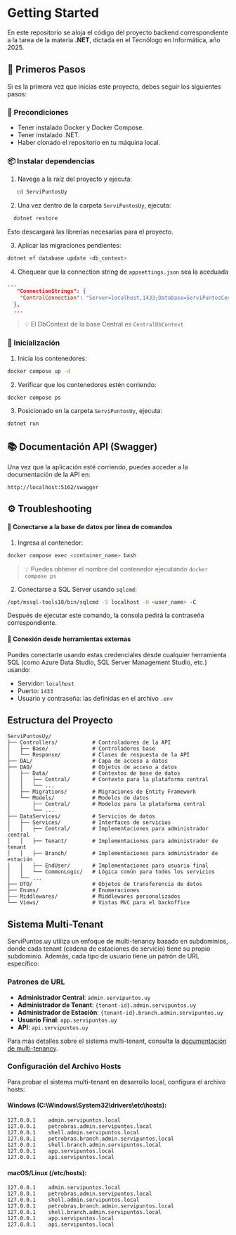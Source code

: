 # Getting Started

En este repositorio se aloja el código del proyecto backend correspondiente a la tarea de la materia **.NET**, dictada en el Tecnólogo en Informática, año 2025.

## 👣 Primeros Pasos

Si es la primera vez que inicias este proyecto, debes seguir los siguientes pasos:

### 🔧 Precondiciones

- Tener instalado Docker y Docker Compose.
- Tener instalado .NET.
- Haber clonado el repositorio en tu máquina local.

### 📦 Instalar dependencias

1. Navega a la raíz del proyecto y ejecuta:
```bash
   cd ServiPuntosUy
```

2. Una vez dentro de la carpeta `ServiPuntosUy`, ejecuta:
 ```bash
   dotnet restore
```
Esto descargará las librerías necesarias para el proyecto.

3. Aplicar las migraciones pendientes:
```bash
dotnet ef database update <db_context>
```

4. Chequear que la connection string de `appsettings.json` sea la aceduada
```json
...
   "ConnectionStrings": {
    "CentralConnection": "Server=localhost,1433;Database=ServiPuntosCentral;User Id=tecnoinf;Password=password123;TrustServerCertificate=True;"
  },
  ...
```

> 💡 El DbContext de la base Central es `CentralDbContext`

### 🚀 Inicialización

1. Inicia los contenedores:
```bash
docker compose up -d
```

2. Verificar que los contenedores estén corriendo:
```bash
docker compose ps
```

3. Posicionado en la carpeta `ServiPuntosUy`, ejecuta:
```bash
dotnet run
```

## 📚 Documentación API (Swagger)

Una vez que la aplicación esté corriendo, puedes acceder a la documentación de la API en:

```
http://localhost:5162/swagger
```


## ⚙️ Troubleshooting

#### 🔌 Conectarse a la base de datos por línea de comandos

1. Ingresa al contenedor:
```bash
docker compose exec <container_name> bash
```

> 💡 Puedes obtener el nombre del contenedor ejecutando `docker compose ps`

2. Conectarse a SQL Server usando `sqlcmd`:
```bash
/opt/mssql-tools18/bin/sqlcmd -S localhost -U <user_name> -C
```

Después de ejecutar este comando, la consola pedirá la contraseña correspondiente.

#### 🧩 Conexión desde herramientas externas

Puedes conectarte usando estas credenciales desde cualquier herramienta SQL (como Azure Data Studio, SQL Server Management Studio, etc.) usando:

- Servidor: `localhost`
- Puerto: `1433`
- Usuario y contraseña: las definidas en el archivo `.env`


## Estructura del Proyecto

```
ServiPuntosUy/
├── Controllers/           # Controladores de la API
│   ├── Base/              # Controladores base
│   └── Response/          # Clases de respuesta de la API
├── DAL/                   # Capa de acceso a datos
├── DAO/                   # Objetos de acceso a datos
│   ├── Data/              # Contextos de base de datos
│   │   ├── Central/       # Contexto para la plataforma central
│   │   └── ...
│   ├── Migrations/        # Migraciones de Entity Framework
│   └── Models/            # Modelos de datos
│       ├── Central/       # Modelos para la plataforma central
│       └── ...
├── DataServices/          # Servicios de datos
│   ├── Services/          # Interfaces de servicios
│   │   ├── Central/       # Implementaciones para administrador central
│   │   ├── Tenant/        # Implementaciones para administrador de tenant
│   │   ├── Branch/        # Implementaciones para administrador de estación
│   │   ├── EndUser/       # Implementaciones para usuario final
│   │   └── CommonLogic/   # Lógica común para todos los servicios
│   └── ...
├── DTO/                   # Objetos de transferencia de datos
├── Enums/                 # Enumeraciones
├── Middlewares/           # Middlewares personalizados
└── Views/                 # Vistas MVC para el backoffice
```

## Sistema Multi-Tenant

ServiPuntos.uy utiliza un enfoque de multi-tenancy basado en subdominios, donde cada tenant (cadena de estaciones de servicio) tiene su propio subdominio. Además, cada tipo de usuario tiene un patrón de URL específico:

### Patrones de URL

- **Administrador Central**: `admin.servipuntos.uy`
- **Administrador de Tenant**: `{tenant-id}.admin.servipuntos.uy`
- **Administrador de Estación**: `{tenant-id}.branch.admin.servipuntos.uy`
- **Usuario Final**: `app.servipuntos.uy`
- **API**: `api.servipuntos.uy`

Para más detalles sobre el sistema multi-tenant, consulta la [documentación de multi-tenancy](ServiPuntosUy/Docs/MultiTenancy.md).

### Configuración del Archivo Hosts

Para probar el sistema multi-tenant en desarrollo local, configura el archivo hosts:

#### Windows (C:\Windows\System32\drivers\etc\hosts):
```
127.0.0.1    admin.servipuntos.local
127.0.0.1    petrobras.admin.servipuntos.local
127.0.0.1    shell.admin.servipuntos.local
127.0.0.1    petrobras.branch.admin.servipuntos.local
127.0.0.1    shell.branch.admin.servipuntos.local
127.0.0.1    app.servipuntos.local
127.0.0.1    api.servipuntos.local
```

#### macOS/Linux (/etc/hosts):
```
127.0.0.1    admin.servipuntos.local
127.0.0.1    petrobras.admin.servipuntos.local
127.0.0.1    shell.admin.servipuntos.local
127.0.0.1    petrobras.branch.admin.servipuntos.local
127.0.0.1    shell.branch.admin.servipuntos.local
127.0.0.1    app.servipuntos.local
127.0.0.1    api.servipuntos.local
```